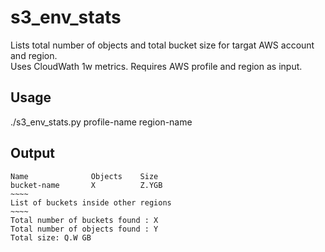 # s3_env_stats
Lists total number of objects and total bucket size for targat AWS account and region.   
Uses CloudWath 1w metrics.
Requires AWS profile and region as input.
## Usage
./s3_env_stats.py profile-name region-name
## Output
```shell
Name              Objects    Size
bucket-name       X          Z.YGB
~~~~
List of buckets inside other regions
~~~~
Total number of buckets found : X
Total number of objects found : Y
Total size: Q.W GB
```
